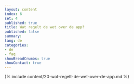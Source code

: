 ```yaml
---
layout: content
index: 6
set: 4
published: true
title: Wat regelt de wet over de app?
published: false
summary: 
lang: de
categories:
- de
- faq
showBreadCrumbs: true
showContact: true
---
```

{% include content/20-wat-regelt-de-wet-over-de-app.md %}
